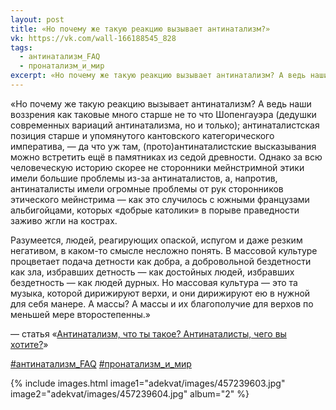 ```yaml
---
layout: post
title: «Но почему же такую реакцию вызывает антинатализм?»
vk: https://vk.com/wall-166188545_828
tags:
  - антинатализм_FAQ
  - пронатализм_и_мир
excerpt: «Но почему же такую реакцию вызывает антинатализм? А ведь наши воззрения как таковые много старше не то что Шопенгауэра (дедушки современных вариаций антинатализма, но и только); антинаталистская позиция старше и...
---
```

«Но почему же такую реакцию вызывает антинатализм? А ведь наши воззрения как таковые много старше не то что Шопенгауэра (дедушки современных вариаций антинатализма, но и только); антинаталистская позиция старше и упомянутого кантовского категорического императива, — да что уж там, (прото)антинаталистские высказывания можно встретить ещё в памятниках из седой древности. Однако за всю человеческую историю скорее не сторонники мейнстримной этики имели большие проблемы из-за антинаталистов, а, напротив, антинаталисты имели огромные проблемы от рук сторонников этического мейнстрима — как это случилось с южными французами альбигойцами, которых «добрые католики» в порыве праведности заживо жгли на кострах.

Разумеется, людей, реагирующих опаской, испугом и даже резким негативом, в каком-то смысле несложно понять. В массовой культуре процветает подача детности как добра, а добровольной бездетности как зла, избравших детность — как достойных людей, избравших бездетность — как людей дурных. Но массовая культура — это та музыка, которой дирижируют верхи, и они дирижируют ею в нужной для себя манере. А массы? А массы и их благополучие для верхов по меньшей мере второстепенны.»

— статья «[Антинатализм, что ты такое? Антинаталисты, чего вы хотите?](antinatalizm-chto-ty-takoe-antinatalisty-chego-vy-hotite.html)»

[#антинатализм_FAQ](poisk.html#антинатализм_FAQ)
[#пронатализм_и_мир](poisk.html#пронатализм_и_мир)

{% include images.html image1="adekvat/images/457239603.jpg" image2="adekvat/images/457239604.jpg" album="2" %}
